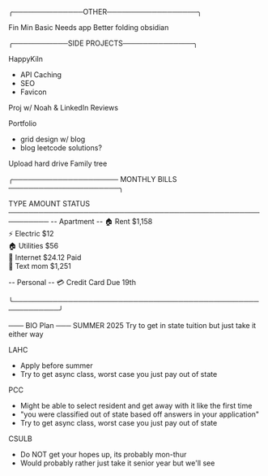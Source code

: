 ╭──────────────OTHER──────────────────╮

Fin Min
Basic Needs app
Better folding obsidian

╭───────────SIDE PROJECTS──────────────╮

HappyKiln
- API Caching
- SEO
- Favicon

Proj w/ Noah & LinkedIn Reviews

Portfolio 
- grid design w/ blog
- blog leetcode solutions?

Upload hard drive 
Family tree 






╭───────────────────── MONTHLY BILLS ──────────────────────╮

  TYPE                     AMOUNT                 STATUS
  ──────────────────────────────────────────────────────────
  -- Apartment --
  🏠 Rent                  $1,158                 
  ⚡ Electric              $12          
  🏠 Utilities             $56                    
  📌 Internet              $24.12                 Paid                    
  📱 Text mom              $1,251                 

  -- Personal --
  💳 Credit Card     Due 19th

╰───────────────────────────────────────────────────────────╯





─── BIO Plan ───
SUMMER 2025
Try to get in state tuition but just take it either way

LAHC
- Apply before summer
- Try to get async class, worst case you just pay out of state

PCC
- Might be able to select resident and get away with it like the first time
- "you were classified out of state based off answers in your application"
- Try to get async class, worst case you just pay out of state

CSULB
- Do NOT get your hopes up, its probably mon-thur
- Would probably rather just take it senior year but we'll see




